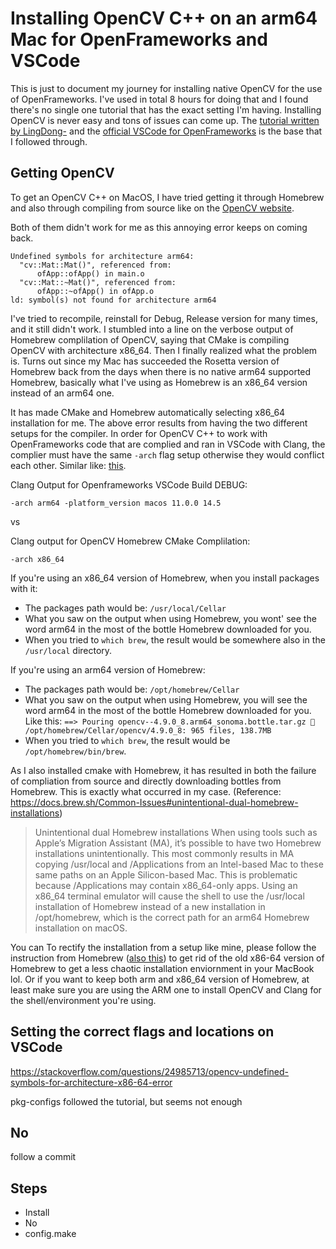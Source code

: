# Installing OpenCV C++ on an arm64 Mac for OpenFrameworks and VSCode

This is just to document my journey for installing native OpenCV for the use of OpenFrameworks. I've used in total 8 hours for doing that and I found there's no single one tutorial that has the exact setting I'm having. Installing OpenCV is never easy and tons of issues can come up. The [tutorial written by LingDong-](https://github.com/LingDong-/fast-many-face-detection-with-cpp-or-openframeworks-on-mac-using-neural-networks) and the [official VSCode for OpenFrameworks](https://openframeworks.cc/setup/vscode/) is the base that I followed through. 

## Getting OpenCV

To get an OpenCV C++ on MacOS, I have tried getting it through Homebrew and also through compiling from source like on the [OpenCV website](https://docs.opencv.org/4.x/d0/db2/tutorial_macos_install.html).  

Both of them didn't work for me as this annoying error keeps on coming back. 
```
Undefined symbols for architecture arm64:
  "cv::Mat::Mat()", referenced from:
      ofApp::ofApp() in main.o
  "cv::Mat::~Mat()", referenced from:
      ofApp::~ofApp() in ofApp.o
ld: symbol(s) not found for architecture arm64
```

I've tried to recompile, reinstall for Debug, Release version for many times, and it still didn't work. I stumbled into a line on the verbose output of Homebrew complilation of OpenCV, saying that CMake is compiling OpenCV with architecture x86_64. Then I finally realized what the problem is. Turns out since my Mac has succeeded the Rosetta version of Homebrew back from the days when there is no native arm64 supported Homebrew, basically what I've using as Homebrew is an x86_64 version instead of an arm64 one. 

It has made CMake and Homebrew automatically selecting x86_64 installation for me. The above error results from having the two different setups for the compiler. In order for OpenCV C++ to work with OpenFrameworks code that are complied and ran in VSCode with Clang, the complier must have the same `-arch` flag setup otherwise they would conflict each other. Similar like: [this](https://stackoverflow.com/questions/76057246/why-does-cmake-insist-that-the-processor-used-is-x86-64-when-it-is-actually-arm6).

Clang Output for Openframeworks VSCode Build DEBUG:
```
-arch arm64 -platform_version macos 11.0.0 14.5
```
vs 

Clang output for OpenCV Homebrew CMake Complilation: 
```
-arch x86_64
```

If you're using an x86_64 version of Homebrew, when you install packages with it:
- The packages path would be: `/usr/local/Cellar`
- What you saw on the output when using Homebrew, you wont' see the word arm64 in the most of the bottle Homebrew downloaded for you.
- When you tried to `which brew`, the result would be somewhere also in the `/usr/local` directory.

If you're using an arm64 version of Homebrew:
- The packages path would be: `/opt/homebrew/Cellar`
- What you saw on the output when using Homebrew, you will see the word arm64 in the most of the bottle Homebrew downloaded for you.
Like this: `==> Pouring opencv--4.9.0_8.arm64_sonoma.bottle.tar.gz
🍺  /opt/homebrew/Cellar/opencv/4.9.0_8: 965 files, 138.7MB`
- When you tried to `which brew`, the result would be `/opt/homebrew/bin/brew`.

As I also installed cmake with Homebrew, it has resulted in both the failure of compliation from source and directly downloading bottles from Homebrew. This is exactly what occurred in my case. (Reference: <https://docs.brew.sh/Common-Issues#unintentional-dual-homebrew-installations>)
> Unintentional dual Homebrew installations
When using tools such as Apple’s Migration Assistant (MA), it’s possible to have two Homebrew installations unintentionally. This most commonly results in MA copying /usr/local and /Applications from an Intel-based Mac to these same paths on an Apple Silicon-based Mac. This is problematic because /Applications may contain x86_64-only apps. Using an x86_64 terminal emulator will cause the shell to use the /usr/local installation of Homebrew instead of a new installation in /opt/homebrew, which is the correct path for an arm64 Homebrew installation on macOS.

You can To rectify the installation from a setup like mine, please follow the instruction from Homebrew ([also this](<https://docs.brew.sh/Common-Issues#unintentional-dual-homebrew-installations>)) to get rid of the old x86-64 version of Homebrew to get a less chaotic installation enviornment in your MacBook lol. Or if you want to keep both arm and x86_64 version of Homebrew, at least make sure you are using the ARM one to install OpenCV and Clang for the shell/environment you're using. 








## Setting the correct flags and locations on VSCode

https://stackoverflow.com/questions/24985713/opencv-undefined-symbols-for-architecture-x86-64-error

pkg-configs
followed the tutorial, but seems not enough


## No 
follow a commit

## Steps
- Install
- No
- config.make

